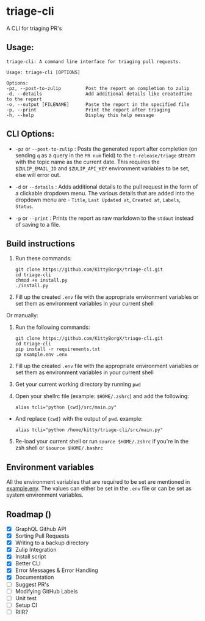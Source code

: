 # triage-cli

A CLI for triaging PR's

## Usage:

```
triage-cli: A command line interface for triaging pull requests.

Usage: triage-cli [OPTIONS]

Options:
-pz, --post-to-zulip         Post the report on completion to zulip
-d, --details                Add additional details like createdTime to the report
-o, --output [FILENAME]      Paste the report in the specified file
-p, --print                  Print the report after triaging
-h, --help                   Display this help message
```

## CLI Options:

- `-pz` or `--post-to-zulip` : Posts the generated report after completion (on sending `q` as a query in the `PR num` field) to the `t-release/triage` stream with the topic name as the current date. This requires the `$ZULIP_EMAIL_ID` and `$ZULIP_API_KEY` environment variables to be set, else will error out.

- `-d` or `--details` : Adds additional details to the pull request in the form of a clickable dropdown menu. The various details that are added into the dropdown menu are - `Title`, `Last Updated at`, `Created at`, `Labels`, `Status`.

- `-p` or `--print` : Prints the report as raw markdown to the `stdout` instead of saving to a file.

## Build instructions

1. Run these commands:

   ```
   git clone https://github.com/KittyBorgX/triage-cli.git
   cd triage-cli
   chmod +x install.py
   ./install.py
   ```

2. Fill up the created `.env` file with the appropriate environment variables or set them as environment variables in your current shell

Or manually:

1. Run the following commands:

   ```
   git clone https://github.com/KittyBorgX/triage-cli.git
   cd triage-cli
   pip install -r requirements.txt
   cp example.env .env
   ```

2. Fill up the created `.env` file with the appropriate environment variables or set them as environment variables in your current shell

3. Get your current working directory by running `pwd`

4. Open your shellrc file (example: `$HOME/.zshrc`) and add the following:

   ```
   alias tcli="python {cwd}/src/main.py"
   ```

- And replace `{cwd}` with the output of `pwd`. example:

  ```
  alias tcli="python /home/kitty/triage-cli/src/main.py"
  ```

5. Re-load your current shell or run `source $HOME/.zshrc` if you're in the zsh shell or `$source $HOME/.bashrc`

## Environment variables

All the environment variables that are required to be set are mentioned in [example.env](./example.env).
The values can either be set in the `.env` file or can be set as system environment variables.

## Roadmap ()

- [x] GraphQL Github API
- [x] Sorting Pull Requests
- [x] Writing to a backup directory
- [x] Zulip Integration
- [x] Install script
- [x] Better CLI
- [x] Error Messages & Error Handling
- [x] Documentation
- [ ] Suggest PR's
- [ ] Modifying GitHub Labels
- [ ] Unit test
- [ ] Setup CI
- [ ] RIIR?
